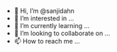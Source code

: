 - 👋 Hi, I’m @sanjidahn
- 👀 I’m interested in ...
- 🌱 I’m currently learning ...
- 💞️ I’m looking to collaborate on ...
- 📫 How to reach me ...

<!---
sanjidahn/sanjidahn is a ✨ special ✨ repository because its `README.md` (this file) appears on your GitHub profile.
You can click the Preview link to take a look at your changes.
--->
